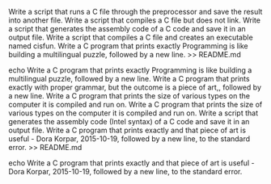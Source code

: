 Write a script that runs a C file through the preprocessor and save the result into another file.
Write a script that compiles a C file but does not link.
Write a script that generates the assembly code of a C code and save it in an output file.
 Write a script that compiles a C file and creates an executable named cisfun.
Write a C program that prints exactly Programming is like building a multilingual puzzle, followed by a new line. >> README.md

echo Write a C program that prints exactly Programming is like building a multilingual puzzle, followed by a new line.
Write a C program that prints exactly with proper grammar, but the outcome is a piece of art,, followed by a new line.
Write a C program that prints the size of various types on the computer it is compiled and run on.
Write a C program that prints the size of various types on the computer it is compiled and run on.
Write a script that generates the assembly code (Intel syntax) of a C code and save it in an output file.
Write a C program that prints exactly and that piece of art is useful - Dora Korpar, 2015-10-19, followed by a new line, to the standard error. >> README.md

echo  Write a C program that prints exactly and that piece of art is useful - Dora Korpar, 2015-10-19, followed by a new line, to the standard error.
